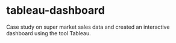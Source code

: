 # tableau-dashboard
Case study on super market sales data and created an interactive dashboard using the tool Tableau.
